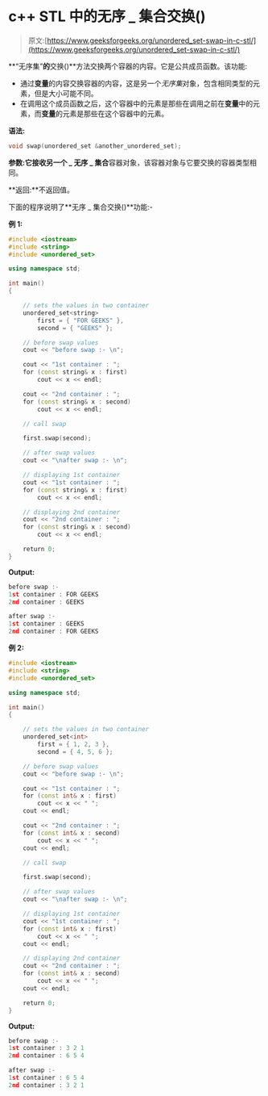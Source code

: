 # c++ STL 中的无序 _ 集合交换()

> 原文:[https://www.geeksforgeeks.org/unordered_set-swap-in-c-stl/](https://www.geeksforgeeks.org/unordered_set-swap-in-c-stl/)

**“无序集”**的**交换()**方法交换两个容器的内容。它是公共成员函数。该功能:

*   通过**变量**的内容交换容器的内容，这是另一个*无序集*对象，包含相同类型的元素，但是大小可能不同。
*   在调用这个成员函数之后，这个容器中的元素是那些在调用之前在**变量**中的元素，而**变量**的元素是那些在这个容器中的元素。

**语法:**

```cpp
void swap(unordered_set &another_unordered_set);
```

**参数:**它接收**另一个 _ 无序 _ 集合**容器对象，该容器对象与它要交换的容器类型相同。

**返回:**不返回值。

下面的程序说明了**无序 _ 集合交换()**功能:-

**例 1:**

```cpp
#include <iostream>
#include <string>
#include <unordered_set>

using namespace std;

int main()
{

    // sets the values in two container
    unordered_set<string>
        first = { "FOR GEEKS" },
        second = { "GEEKS" };

    // before swap values
    cout << "before swap :- \n";

    cout << "1st container : ";
    for (const string& x : first)
        cout << x << endl;

    cout << "2nd container : ";
    for (const string& x : second)
        cout << x << endl;

    // call swap

    first.swap(second);

    // after swap values
    cout << "\nafter swap :- \n";

    // displaying 1st container
    cout << "1st container : ";
    for (const string& x : first)
        cout << x << endl;

    // displaying 2nd container
    cout << "2nd container : ";
    for (const string& x : second)
        cout << x << endl;

    return 0;
}
```

**Output:**

```cpp
before swap :- 
1st container : FOR GEEKS
2nd container : GEEKS

after swap :- 
1st container : GEEKS
2nd container : FOR GEEKS

```

**例 2:**

```cpp
#include <iostream>
#include <string>
#include <unordered_set>

using namespace std;

int main()
{

    // sets the values in two container
    unordered_set<int>
        first = { 1, 2, 3 },
        second = { 4, 5, 6 };

    // before swap values
    cout << "before swap :- \n";

    cout << "1st container : ";
    for (const int& x : first)
        cout << x << " ";
    cout << endl;

    cout << "2nd container : ";
    for (const int& x : second)
        cout << x << " ";
    cout << endl;

    // call swap

    first.swap(second);

    // after swap values
    cout << "\nafter swap :- \n";

    // displaying 1st container
    cout << "1st container : ";
    for (const int& x : first)
        cout << x << " ";
    cout << endl;

    // displaying 2nd container
    cout << "2nd container : ";
    for (const int& x : second)
        cout << x << " ";
    cout << endl;

    return 0;
}
```

**Output:**

```cpp
before swap :- 
1st container : 3 2 1 
2nd container : 6 5 4 

after swap :- 
1st container : 6 5 4 
2nd container : 3 2 1

```